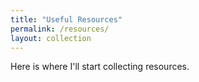 ```yaml
---
title: "Useful Resources"
permalink: /resources/
layout: collection
---
```


Here is where I'll start collecting resources.
